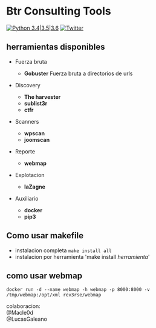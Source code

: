 # Btr Consulting Tools
[![Python 3.4|3.5|3.6](https://img.shields.io/badge/python-3.4|3.5|3.6-brightgreen.svg)](https://www.python.org/)
[![Twitter](https://img.shields.io/badge/twitter-@lucas_-blue.svg)](https://twitter.com/vortexau)


## herramientas disponibles
- Fuerza bruta
  - **Gobuster** Fuerza bruta a directorios de urls

- Discovery
  - **The harvester**
  - **sublist3r**
  - **ctfr**

- Scanners
  - **wpscan**
  - **joomscan**

- Reporte
  - **webmap**

- Explotacion
  - **laZagne**

- Auxiliario
  - **docker**
  - **pip3**


## Como usar makefile
- instalacion completa `make install all`
- instalacion por herramienta 'make install _herramienta_'

## como usar webmap

`docker run -d --name webmap -h webmap -p 8000:8000 -v /tmp/webmap:/opt/xml rev3rse/webmap`




colaboracion:
  <br/>@Macle0d
  <br/>@LucasGaleano
